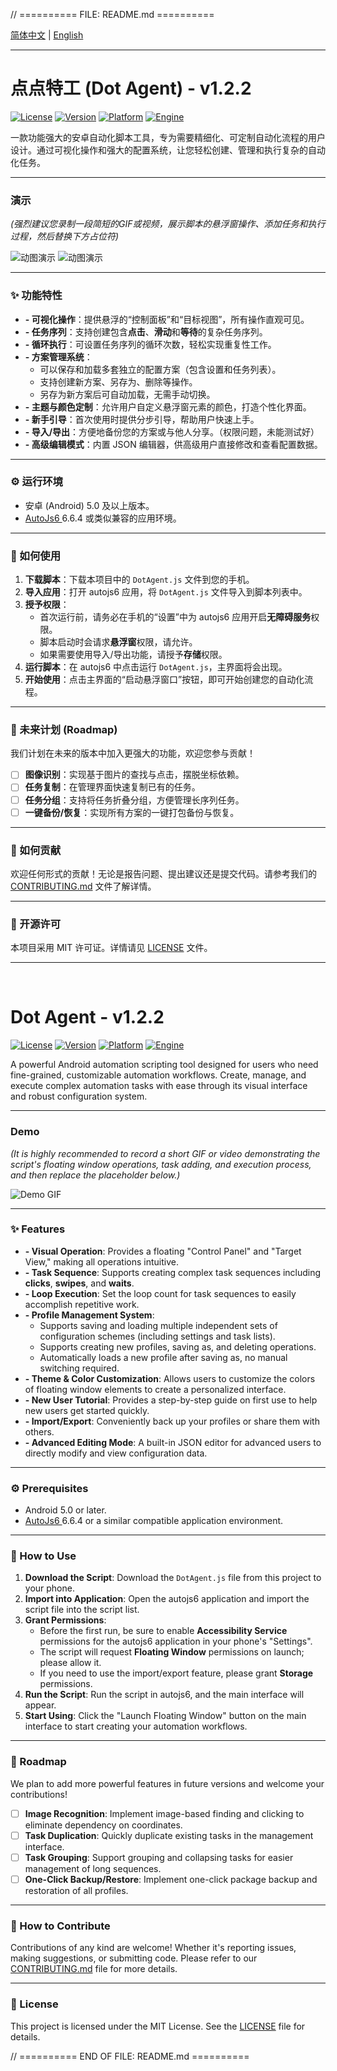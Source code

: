 // ========== FILE: README.md ==========

[简体中文](#-点点特工-dot-agent---v122) | [English](#-dot-agent---v122)

---

#  点点特工 (Dot Agent) - v1.2.2

[![License](https://img.shields.io/badge/license-MIT-blue.svg)](LICENSE)
[![Version](https://img.shields.io/badge/version-v1.2.2-brightgreen.svg)]()
[![Platform](https://img.shields.io/badge/platform-Android-lightgrey.svg)]()
[![Engine](https://img.shields.io/badge/engine-autojs6-orange.svg)]()

一款功能强大的安卓自动化脚本工具，专为需要精细化、可定制自动化流程的用户设计。通过可视化操作和强大的配置系统，让您轻松创建、管理和执行复杂的自动化任务。

---

### 演示

*(强烈建议您录制一段简短的GIF或视频，展示脚本的悬浮窗操作、添加任务和执行过程，然后替换下方占位符)*

![动图演示](images/demo01.gif)
![动图演示](images/demo03.gif)

---

### ✨ 功能特性

* **- 可视化操作**：提供悬浮的“控制面板”和“目标视图”，所有操作直观可见。
* **- 任务序列**：支持创建包含**点击**、**滑动**和**等待**的复杂任务序列。
* **- 循环执行**：可设置任务序列的循环次数，轻松实现重复性工作。
* **- 方案管理系统**：
    * 可以保存和加载多套独立的配置方案（包含设置和任务列表）。
    * 支持创建新方案、另存为、删除等操作。
    * 另存为新方案后可自动加载，无需手动切换。
* **- 主题与颜色定制**：允许用户自定义悬浮窗元素的颜色，打造个性化界面。
* **- 新手引导**：首次使用时提供分步引导，帮助用户快速上手。
* **- 导入/导出**：方便地备份您的方案或与他人分享。（权限问题，未能测试好）
* **- 高级编辑模式**：内置 JSON 编辑器，供高级用户直接修改和查看配置数据。

---

### ⚙️ 运行环境

* 安卓 (Android) 5.0 及以上版本。
* [AutoJs6 ](https://github.com/SuperMonster003/AutoJs6) 6.6.4 或类似兼容的应用环境。

---

### 🚀 如何使用

1.  **下载脚本**：下载本项目中的 `DotAgent.js` 文件到您的手机。
2.  **导入应用**：打开 autojs6 应用，将 `DotAgent.js` 文件导入到脚本列表中。
3.  **授予权限**：
    * 首次运行前，请务必在手机的“设置”中为 autojs6 应用开启**无障碍服务**权限。
    * 脚本启动时会请求**悬浮窗**权限，请允许。
    * 如果需要使用导入/导出功能，请授予**存储**权限。
4.  **运行脚本**：在 autojs6 中点击运行 `DotAgent.js`，主界面将会出现。
5.  **开始使用**：点击主界面的“启动悬浮窗口”按钮，即可开始创建您的自动化流程。

---

### 📖 未来计划 (Roadmap)

我们计划在未来的版本中加入更强大的功能，欢迎您参与贡献！

-   [ ] **图像识别**：实现基于图片的查找与点击，摆脱坐标依赖。
-   [ ] **任务复制**：在管理界面快速复制已有的任务。
-   [ ] **任务分组**：支持将任务折叠分组，方便管理长序列任务。
-   [ ] **一键备份/恢复**：实现所有方案的一键打包备份与恢复。

---

### 🤝 如何贡献

欢迎任何形式的贡献！无论是报告问题、提出建议还是提交代码。请参考我们的 [CONTRIBUTING.md](CONTRIBUTING.md) 文件了解详情。

---

### 📄 开源许可

本项目采用 MIT 许可证。详情请见 [LICENSE](LICENSE) 文件。

---
<br>

# Dot Agent - v1.2.2

[![License](https://img.shields.io/badge/license-MIT-blue.svg)](LICENSE)
[![Version](https://img.shields.io/badge/version-v1.2.2-brightgreen.svg)]()
[![Platform](https://img.shields.io/badge/platform-Android-lightgrey.svg)]()
[![Engine](https://img.shields.io/badge/engine-autojs6-orange.svg)]()

A powerful Android automation scripting tool designed for users who need fine-grained, customizable automation workflows. Create, manage, and execute complex automation tasks with ease through its visual interface and robust configuration system.

---

### Demo

*(It is highly recommended to record a short GIF or video demonstrating the script's floating window operations, task adding, and execution process, and then replace the placeholder below.)*

![Demo GIF](images/demo.gif)

---

### ✨ Features

* **- Visual Operation**: Provides a floating "Control Panel" and "Target View," making all operations intuitive.
* **- Task Sequence**: Supports creating complex task sequences including **clicks**, **swipes**, and **waits**.
* **- Loop Execution**: Set the loop count for task sequences to easily accomplish repetitive work.
* **- Profile Management System**:
    * Supports saving and loading multiple independent sets of configuration schemes (including settings and task lists).
    * Supports creating new profiles, saving as, and deleting operations.
    * Automatically loads a new profile after saving as, no manual switching required.
* **- Theme & Color Customization**: Allows users to customize the colors of floating window elements to create a personalized interface.
* **- New User Tutorial**: Provides a step-by-step guide on first use to help new users get started quickly.
* **- Import/Export**: Conveniently back up your profiles or share them with others.
* **- Advanced Editing Mode**: A built-in JSON editor for advanced users to directly modify and view configuration data.

---

### ⚙️ Prerequisites

* Android 5.0 or later.
* [AutoJs6 ](https://github.com/SuperMonster003/AutoJs6) 6.6.4 or a similar compatible application environment.

---

### 🚀 How to Use

1.  **Download the Script**: Download the `DotAgent.js` file from this project to your phone.
2.  **Import into Application**: Open the autojs6 application and import the script file into the script list.
3.  **Grant Permissions**:
    * Before the first run, be sure to enable **Accessibility Service** permissions for the autojs6 application in your phone's "Settings".
    * The script will request **Floating Window** permissions on launch; please allow it.
    * If you need to use the import/export feature, please grant **Storage** permissions.
4.  **Run the Script**: Run the script in autojs6, and the main interface will appear.
5.  **Start Using**: Click the "Launch Floating Window" button on the main interface to start creating your automation workflows.

---

### 📖 Roadmap

We plan to add more powerful features in future versions and welcome your contributions!

-   [ ] **Image Recognition**: Implement image-based finding and clicking to eliminate dependency on coordinates.
-   [ ] **Task Duplication**: Quickly duplicate existing tasks in the management interface.
-   [ ] **Task Grouping**: Support grouping and collapsing tasks for easier management of long sequences.
-   [ ] **One-Click Backup/Restore**: Implement one-click package backup and restoration of all profiles.

---

### 🤝 How to Contribute

Contributions of any kind are welcome! Whether it's reporting issues, making suggestions, or submitting code. Please refer to our [CONTRIBUTING.md](CONTRIBUTING.md) file for more details.

---

### 📄 License

This project is licensed under the MIT License. See the [LICENSE](LICENSE) file for details.

// ========== END OF FILE: README.md ==========


